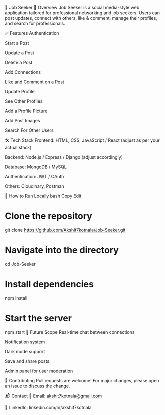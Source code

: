 💼 Job Seeker
📌 Overview
Job Seeker is a social media-style web application tailored for professional networking and job seekers. Users can post updates, connect with others, like & comment, manage their profiles, and search for professionals.

✅ Features
Authentication

Start a Post

Update a Post

Delete a Post

Add Connections

Like and Comment on a Post

Update Profile

See Other Profiles

Add a Profile Picture

Add Post Images

Search For Other Users

🛠 Tech Stack
Frontend: HTML, CSS, JavaScript / React (adjust as per your actual stack)

Backend: Node.js / Express / Django (adjust accordingly)

Database: MongoDB / MySQL

Authentication: JWT / OAuth

Others: Cloudinary, Postman

🚀 How to Run Locally
bash
Copy
Edit

# Clone the repository

git clone https://github.com/Akshit7kotnala/Job-Seeker.git

# Navigate into the directory

cd Job-Seeker

# Install dependencies

npm install

# Start the server

npm start
🔮 Future Scope
Real-time chat between connections

Notification system

Dark mode support

Save and share posts

Admin panel for user moderation

🤝 Contributing
Pull requests are welcome! For major changes, please open an issue to discuss the change.

📬 Contact
📧 Email: akshit7kotnala@gmail.com

🔗 LinkedIn: linkedin.com/in/akshit7kotnala
